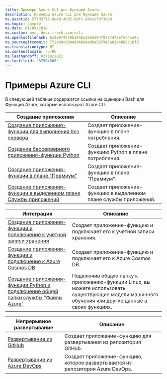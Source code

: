 ```yaml
---
title: Примеры Azure CLI для Функций Azure.
description: Примеры Azure CLI для Функций Azure.
ms.assetid: 577d2f13-de4d-40d2-9dfc-86ecc79f3ab0
ms.topic: sample
ms.date: 01/09/2018
ms.custom: mvc, devx-track-azurecli
ms.openlocfilehash: 619e974240b19465d50e394f87a7476efec41e45
ms.sourcegitcommit: 772eb9c6684dd4864e0ba507945a83e48b8c16f0
ms.translationtype: HT
ms.contentlocale: ru-RU
ms.lasthandoff: 03/19/2021
ms.locfileid: "87504506"
---
```

# <a name="azure-cli-samples"></a>Примеры Azure CLI

В следующей таблице содержатся ссылки на сценарии Bash для Функций Azure, которые используют Azure CLI.

<a id="create"></a>

| Создание приложения | Описание |
|---|---|
| [Создание приложения-функции для выполнения без сервера](scripts/functions-cli-create-serverless.md) | Создает приложение-функцию в плане потребления.  |
| [Создание бессерверного приложения-функции Python](scripts/functions-cli-create-serverless-python.md) | Создает приложение-функцию Python в плане потребления. |
| [Создание приложения-функции в плане "Премиум"](scripts/functions-cli-create-premium-plan.md) | Создает приложение-функцию в плане "Премиум". |
| [Создание приложения-функции в выделенном плане Службы приложений](scripts/functions-cli-create-app-service-plan.md) | Создает приложение-функцию в выделенном плане службы приложений. |

| Интеграция | Описание|
|---|---|
| [Создание приложения-функции и подключение к учетной записи хранения](scripts/functions-cli-create-function-app-connect-to-storage-account.md) | Создает приложение-функцию и подключает его к учетной записи хранения. |
| [Создание приложения-функции и подключение к Azure Cosmos DB](scripts/functions-cli-create-function-app-connect-to-cosmos-db.md) | Создает приложение-функцию и подключает его к Azure Cosmos DB. |
| [Создание приложения-функции Python и подключение общей папки службы "Файлы Azure"](scripts/functions-cli-mount-files-storage-linux.md) | Подключив общую папку к приложению-функции Linux, вы можете использовать существующие модели машинного обучения или другие данные в своих функциях. | 

| Непрерывное развертывание | Описание|
|---|---|
| [Развертывание из GitHub](scripts/functions-cli-create-function-app-github-continuous.md) | Создает приложение-функцию для развертывания из репозитория GitHub.  |
| [Развертывание из Azure DevOps](scripts/functions-cli-create-function-app-vsts-continuous.md) | Создает приложение-функцию, которое развертывается из репозитория Azure DevOps.  |
